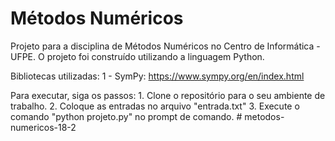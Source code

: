 # Métodos Numéricos
Projeto para a disciplina de Métodos Numéricos no Centro de Informática - UFPE.
O projeto foi construído utilizando a linguagem Python.

Bibliotecas utilizadas:
    1 - SymPy:  https://www.sympy.org/en/index.html

Para executar, siga os passos:
    1. Clone o repositório para o seu ambiente de trabalho.
    2. Coloque as entradas no arquivo "entrada.txt"
    3. Execute o comando "python projeto.py" no prompt de comando.
    # metodos-numericos-18-2
